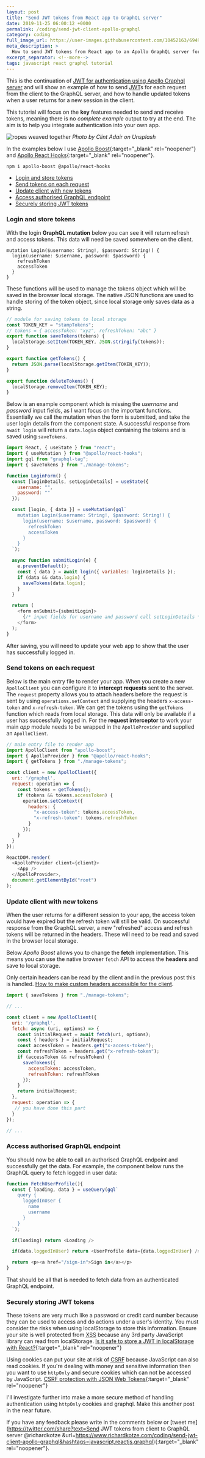 ```yaml
---
layout: post
title: "Send JWT tokens from React app to GraphQL server"
date: 2019-11-25 06:00:12 +0000
permalink: /coding/send-jwt-client-apollo-graphql
category: coding
full_image_url: https://user-images.githubusercontent.com/10452163/69498077-e4f35380-0edb-11ea-820a-627f259180b9.jpg
meta_description: >
  How to send JWT tokens from React app to an Apollo GraphQL server for authentication
excerpt_separator: <!--more-->
tags: javascript react graphql tutorial
---
```


This is the continuation of [JWT for authentication using Apollo Graphql server](/coding/json-web-tokens-using-apollo-graphql) and will show an example of how to send <abbr title="JSON web token">JWT</abbr>s for each request from the client to the GraphQL server, and how to handle updated tokens when a user returns for a new session in the client.

This tutorial will focus on the **key** features needed to send and receive tokens, meaning there is no _complete example_ output to try at the end. The aim is to help you integrate authentication into your own app.

<!--more-->

![ropes weaved together](https://user-images.githubusercontent.com/10452163/69498077-e4f35380-0edb-11ea-820a-627f259180b9.jpg)
_Photo by Clint Adair on Unsplash_

In the examples below I use [Apollo Boost](https://github.com/apollographql/apollo-client/tree/master/packages/apollo-boost){:target="\_blank" rel="noopener"} and [Apollo React Hooks](https://www.apollographql.com/docs/react/api/react-hooks/){:target="\_blank" rel="noopener"}.

```
npm i apollo-boost @apollo/react-hooks
```

- [Login and store tokens](#login-and-store-tokens)
- [Send tokens on each request](#send-tokens-on-each-request)
- [Update client with new tokens](#update-client-with-new-tokens)
- [Access authorised GraphQL endpoint](#access-authorised-graphql-endpoint)
- [Securely storing JWT tokens](#securely-storing-jwt-tokens)

### Login and store tokens

With the login **GraphQL mutation** below you can see it will return refresh and access tokens. This data will need be saved somewhere on the client.

```
mutation Login($username: String!, $password: String!) {
  login(username: $username, password: $password) {
    refreshToken
    accessToken
  }
}
```

These functions will be used to manage the tokens object which will be saved in the browser local storage.
The native JSON functions are used to handle storing of the token object, since local storage only saves data as a string.

```javascript
// module for saving tokens to local storage
const TOKEN_KEY = "stampTokens";
// tokens = { accessToken: "xyz", refreshToken: "abc" }
export function saveTokens(tokens) {
  localStorage.setItem(TOKEN_KEY, JSON.stringify(tokens));
}

export function getTokens() {
  return JSON.parse(localStorage.getItem(TOKEN_KEY));
}

export function deleteTokens() {
  localStorage.removeItem(TOKEN_KEY);
}
```

Below is an example component which is missing the _username_ and _password_ input fields, as I want focus on the important functions. Essentially we call the mutation when the form is submitted, and take the user login details from the component state. A successful response from `await login` will return a `data.login` object containing the tokens and is saved using `saveTokens`.

```javascript
import React, { useState } from "react";
import { useMutation } from "@apollo/react-hooks";
import gql from "graphql-tag";
import { saveTokens } from "./manage-tokens";

function LoginForm() {
  const [loginDetails, setLoginDetails] = useState({
    username: "",
    password: ""
  });

  const [login, { data }] = useMutation(gql`
    mutation Login($username: String!, $password: String!) {
      login(username: $username, password: $password) {
        refreshToken
        accessToken
      }
    }
  `);

  async function submitLogin(e) {
    e.preventDefault();
    const { data } = await login({ variables: loginDetails });
    if (data && data.login) {
      saveTokens(data.login);
    }
  }

  return (
    <form onSubmit={submitLogin}>
      {/* input fields for username and password call setLoginDetails */}
    </form>
  );
}
```

After saving, you will need to update your web app to show that the user has successfully logged in.

### Send tokens on each request

Below is the main entry file to render your app. When you create a new `ApolloClient` you can configure it to **intercept requests** sent to the server. The `request` property allows you to attach headers before the request is sent by using `operations.setContext` and supplying the headers `x-access-token` and `x-refresh-token`. We can get the tokens using the `getTokens` function which reads from local storage. This data will only be available if a user has successfully logged in. For the **request interceptor** to work your main _app_ module needs to be wrapped in the `ApolloProvider` and supplied an `ApolloClient`.

```javascript
// main entry file to render app
import ApolloClient from "apollo-boost";
import { ApolloProvider } from "@apollo/react-hooks";
import { getTokens } from "./manage-tokens";

const client = new ApolloClient({
  uri: '/graphql',
  request: operation => {
    const tokens = getTokens();
    if (tokens && tokens.accessToken) {
      operation.setContext({
        headers: {
          "x-access-token": tokens.accessToken,
          "x-refresh-token": tokens.refreshToken
        }
      });
    }
  }
});

ReactDOM.render(
  <ApolloProvider client={client}>
    <App />
  </ApolloProvider>,
  document.getElementById("root")
);
```

### Update client with new tokens

When the user returns for a different session to your app, the access token would have expired but the refresh token will still be valid. On successful response from the GraphQL server, a new "refreshed" access and refresh tokens will be returned in the headers. These will need to be read and saved in the browser local storage.

Below _Apollo Boost_ allows you to change the **fetch** implementation. This means you can use the native browser `fetch` API to access the **headers** and save to local storage.

Only certain headers can be read by the client and in the previous post this is handled. [How to make custom headers accessible for the client](/coding/json-web-tokens-using-apollo-graphql#express-middleware-to-validate-tokens).

```javascript
import { saveTokens } from "./manage-tokens";

// ...

const client = new ApolloClient({
  uri: '/graphql',
  fetch: async (uri, options) => {
    const initialRequest = await fetch(uri, options);
    const { headers } = initialRequest;
    const accessToken = headers.get("x-access-token");
    const refreshToken = headers.get("x-refresh-token");
    if (accessToken && refreshToken) {
      saveTokens({
        accessToken: accessToken,
        refreshToken: refreshToken
      });
    }
    return initialRequest;
  },
  request: operation => {
   // you have done this part
  }
});

// ...
```

### Access authorised GraphQL endpoint

You should now be able to call an authorised GraphQL endpoint and successfully get the data. For example, the component below runs the GraphQL query to fetch logged in user data:

```javascript
function FetchUserProfile(){
  const { loading, data } = useQuery(gql`
    query {
      loggedInUser {
        name
        username
      }
    }
  `);

  if(loading) return <Loading />

  if(data.loggedInUser) return <UserProfile data={data.loggedInUser} />

  return <p><a href="/sign-in">Sign in</a></p>
}
```

That should be all that is needed to fetch data from an authenticated GraphQL endpoint.

### Securely storing JWT tokens

These tokens are very much like a password or credit card number because they can be used to access and do actions under a user's identity. You must consider the risks when using localStorage to store this information. Ensure your site is well protected from <abbr title="Cross-site scripting">XSS</abbr> because any 3rd party JavaScript library can read from localStorage. [Is it safe to store a JWT in localStorage with React?](https://stackoverflow.com/questions/44133536/is-it-safe-to-store-a-jwt-in-localstorage-with-reactjs){:target="\_blank" rel="noopener"}

Using cookies can put your site at risk of <abbr title="Cross-Site Request Forgery">CSRF</abbr> because JavaScript can also read cookies. If you're dealing with money and sensitive information then you want to use `httpOnly` and secure cookies which can not be accessed by JavaScript. [CSRF protection with JSON Web Tokens](https://stackoverflow.com/questions/35291573/csrf-protection-with-json-web-tokens/35347022#35347022){:target="\_blank" rel="noopener"}

I'll investigate further into make a more secure method of handling authentication using `httpOnly` cookies and graphql. Make this another post in the near future.

If you have any feedback please write in the comments below or [tweet me](https://twitter.com/share?text=Send JWT tokens from client to GraphQL server @richardkotze &url=https://www.richardkotze.com/coding/send-jwt-client-apollo-graphql&hashtags=javascript,reactjs,graphql){:target="\_blank" rel="noopener"}.

